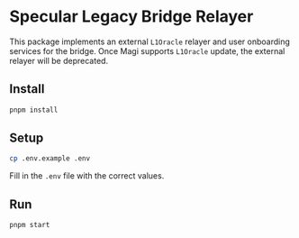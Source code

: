 # Specular Legacy Bridge Relayer

This package implements an external `L1Oracle` relayer and user onboarding services for the bridge.
Once Magi supports `L1Oracle` update, the external relayer will be deprecated.

## Install

```bash
pnpm install
```

## Setup

```bash
cp .env.example .env
```

Fill in the `.env` file with the correct values.

## Run

```bash
pnpm start
```
